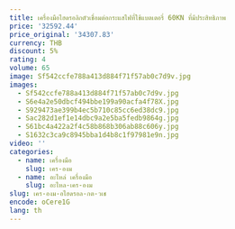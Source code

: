 ```yaml
---
title: เครื่องมือไฮดรอลิกตัวเชื่อมต่อกระแสไฟที่ใช้แบตเตอรี่ 60KN ที่มีประสิทธิภาพ
price: '32592.44'
price_original: '34307.83'
currency: THB
discount: 5%
rating: 4
volume: 65
image: Sf542ccfe788a413d884f71f57ab0c7d9v.jpg
images:
  - Sf542ccfe788a413d884f71f57ab0c7d9v.jpg
  - S6e4a2e50dbcf494bbe199a90acfa4f78X.jpg
  - S929473ae399b4ec5b710c85cc6ed38dc9.jpg
  - Sac282d1ef1e14dbc9a2e5ba5fedb9864g.jpg
  - S61bc4a422a2f4c58b868b306ab88c606y.jpg
  - S1632c3ca9c8945bba1d4b8c1f97981e9n.jpg
video: ''
categories:
  - name: เครื่องมือ
    slug: เคร-องม
  - name: อะไหล่ เครื่องมือ
    slug: อะไหล-เคร-องม
slug: เคร-องม-อไฮดรอล-กต-วเช
encode: oCere1G
lang: th
---
```

  